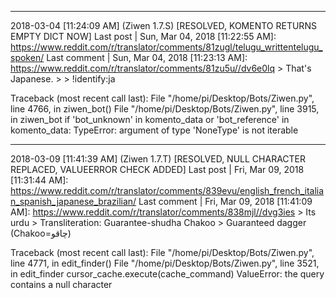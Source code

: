 -----------------------------------
2018-03-04 [11:24:09 AM] (Ziwen 1.7.S) [RESOLVED, KOMENTO RETURNS EMPTY DICT NOW]
Last post     |   Sun, Mar 04, 2018 [11:22:55 AM]:    https://www.reddit.com/r/translator/comments/81zugl/telugu_writtentelugu_spoken/
Last comment  |   Sun, Mar 04, 2018 [11:23:13 AM]:    https://www.reddit.com/r/translator/comments/81zu5u//dv6e0lq
              >    That's Japanese.
              > 
              > !identify:ja

Traceback (most recent call last):
  File "/home/pi/Desktop/Bots/Ziwen.py", line 4766, in <module>
    ziwen_bot()
  File "/home/pi/Desktop/Bots/Ziwen.py", line 3915, in ziwen_bot
    if 'bot_unknown' in komento_data or 'bot_reference' in komento_data:
TypeError: argument of type 'NoneType' is not iterable

-----------------------------------
2018-03-09 [11:41:39 AM] (Ziwen 1.7.T) [RESOLVED, NULL CHARACTER REPLACED, VALUEERROR CHECK ADDED]
Last post     |   Fri, Mar 09, 2018 [11:31:44 AM]:    https://www.reddit.com/r/translator/comments/839evu/english_french_italian_spanish_japanese_brazilian/
Last comment  |   Fri, Mar 09, 2018 [11:41:09 AM]:    https://www.reddit.com/r/translator/comments/838mjl//dvg3ies
              >    Its urdu
              > Transliteration: Guarantee-shudha Chakoo
              > Guaranteed dagger (Chakoo=چاقو)

Traceback (most recent call last):
  File "/home/pi/Desktop/Bots/Ziwen.py", line 4771, in <module>
    edit_finder()
  File "/home/pi/Desktop/Bots/Ziwen.py", line 3521, in edit_finder
    cursor_cache.execute(cache_command)
ValueError: the query contains a null character
